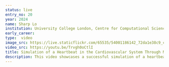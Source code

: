 ```yaml
---
status: live
entry_no: 20			
year: 2024
name: Sharp Lo
institution: University College London, Centre for Computational Science
early_career: 
type:  video 
image_src: https://live.staticflickr.com/65535/54001186142_72da1e38c9_c_d.jpg
video_src: https://youtu.be/Trvgh0oCtlI
title: Simulation of a Heartbeat in the Cardiovascular System Through Multi-Component Coupling
description: This video showcases a successful simulation of a heartbeat and blood flow in the vasculature, achieved by coupling the 3D electromechanical heart model in Alya with the 3D vascular flow model in HemeLB. These models are developed by separate research groups (BSC and UCL), focus on different dynamical scales (macroscopic and mesoscopic), and employ distinct discretisation methods (finite element and lattice Boltzmann). The simulation was executed on ARCHER2 using 4096 cores across 32 nodes. This successful collaboration highlights the potential of multi-component coupling and represents a significant milestone towards creating a virtual human.
---
```


